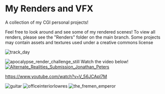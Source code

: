 # My Renders and VFX
A collection of my CGI personal projects!  

Feel free to look around and see some of my rendered scenes! To view all renders, please see the "Renders" folder on the main branch. 
Some projects may contain assets and textures used under a creative commons license

![track_day](https://github.com/user-attachments/assets/3b6fe9bf-6984-4827-9b5a-c3201b639e7e)

![apocalypse_render_challenge_still](https://github.com/user-attachments/assets/10ff2b97-400a-4ed7-b5c6-d69621b69423)
Watch the video below!  
[![Alternate_Realities_Submission_Jonathan_Peters](https://img.youtube.com/vi/V_56JCApl7M/0.jpg)](https://www.youtube.com/watch?v=V_56JCApl7M)


https://www.youtube.com/watch?v=V_56JCApl7M


![guitar](https://github.com/user-attachments/assets/327ae14a-bb67-4129-ae56-af5b7952120f)
![officeinteriorlowres](https://github.com/user-attachments/assets/5b5c9543-43a3-408b-a0d3-d7aab27949e3)
![the_fremen_emperor](https://github.com/user-attachments/assets/75a6ce79-2462-4c89-ab02-2687492294bf)




